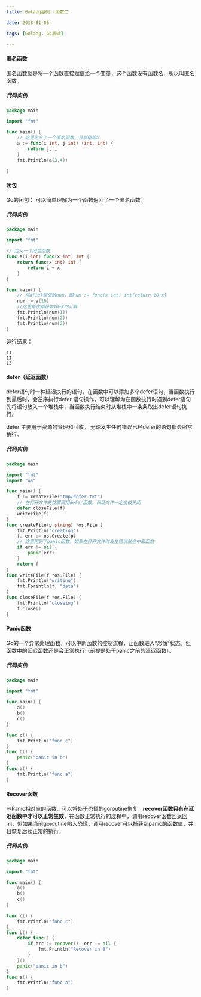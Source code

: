 ```yaml
---
title: Golang基础--函数二

date: 2018-01-05

tags: [Golang, Go基础]

---
```


#### 匿名函数
匿名函数就是将一个函数直接赋值给一个变量，这个函数没有函数名，所以叫匿名函数。

##### 代码实例
```go
package main

import "fmt"

func main() {
	// 这里定义了一个匿名函数，且赋值给a
	a := func(i int, j int) (int, int) {
		return j, i
	}
	fmt.Println(a(3,4))

}
```
<!-- more-->
#### 闭包
Go的闭包： 可以简单理解为一个函数返回了一个匿名函数。

##### 代码实例
```go
package main

import "fmt"

// 定义一个闭包函数
func a(i int) func(x int) int {
	return func(x int) int {
		return i + x
	}
}

func main() {
	// 将a(10)赋值给num，即num := func(x int) int{return 10+x}
	num := a(10)
	//这里每次都是做10+x的计算
	fmt.Println(num(1))
	fmt.Println(num(2))
	fmt.Println(num(3))
}
```
运行结果：
```
11
12
13
```


#### defer（延迟函数）
defer语句时一种延迟执行的语句，在函数中可以添加多个defer语句，当函数执行到最后时，会逆序执行defer 语句操作。可以理解为在函数执行时遇到defer语句先将语句放入一个堆栈中，当函数执行结束时从堆栈中一条条取出defer语句执行。

defer 主要用于资源的管理和回收。
无论发生任何错误已经defer的语句都会照常执行。

##### 代码实例
```go
package main

import "fmt"
import "os"

func main() {
	f := createFile("tmp/defer.txt")
	// 在打开文件的位置调用defer函数，保证文件一定会被关闭
	defer closeFile(f)
	writeFile(f)
}
func createFile(p string) *os.File {
	fmt.Println("creating")
	f, err := os.Create(p)
	// 这里用到了panic函数，如果在打开文件时发生错误就会中断函数
	if err != nil {
		panic(err)
	}
	return f
}
func writeFile(f *os.File) {
	fmt.Println("writing")
	fmt.Fprintln(f, "data")
}
func closeFile(f *os.File) {
	fmt.Println("closeing")
	f.Close()
}
```

#### Panic函数
Go的一个异常处理函数，可以中断函数的控制流程，让函数进入“恐慌"状态。但函数中的延迟函数还是会正常执行（前提是处于panic之前的延迟函数）。

##### 代码实例
```go
package main

import "fmt"

func main() {
	a()
	b()
	c()
}

func c() {
	fmt.Println("func c")
}
func b() {
	panic("panic in b")
}
func a() {
	fmt.Println("func a")
}
```

#### Recover函数

与Panic相对应的函数，可以将处于恐慌的goroutine恢复，**recover函数只有在延迟函数中才可以正常生效**，在函数正常执行的过程中，调用recover函数回返回nil，但如果当前goroutine陷入恐慌，调用recover可以捕获到panic的函数值，并且恢复后续正常的执行。

##### 代码实例
```go
package main

import "fmt"

func main() {
	a()
	b()
	c()
}

func c() {
	fmt.Println("func c")
}
func b() {
	defer func() {
		if err := recover(); err != nil {
			fmt.Println("Recover in B")
		}
	}()
	panic("panic in b")
}
func a() {
	fmt.Println("func a")
}
```
